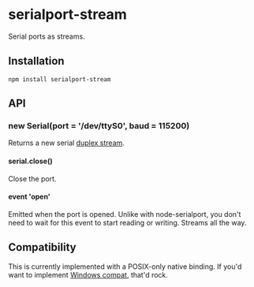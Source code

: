 # serialport-stream

  Serial ports as streams.

## Installation

    npm install serialport-stream

## API
### new Serial(port = '/dev/ttyS0', baud = 115200)

  Returns a new serial [duplex stream](http://nodejs.org/api/stream.html#stream_class_stream_duplex).

#### serial.close()

  Close the port.

#### event 'open'

  Emitted when the port is opened.
  Unlike with node-serialport, you don't need to wait for this event to start reading or writing. Streams all the way.

## Compatibility

  This is currently implemented with a POSIX-only native binding.
  If you'd want to implement [Windows compat](https://github.com/nathan7/serialport-stream/issues/1), that'd rock.

